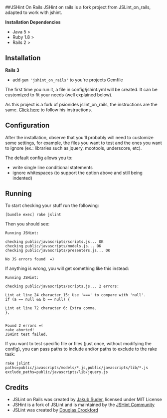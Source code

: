 ##JSHint On Rails
JSHint on rails is a fork project from JSLint_on_rails, adapted to work with jshint.

**Installation Dependencies**
* Java 5 >
* Ruby 1.8 >
* Rails 2 >

## Installation

**Rails 3**
* add `gem 'jshint_on_rails'` to you're projects Gemfile

The first time you run it, a file in config/jshint.yml will be created. It can be customized to fit your needs (well explained below).

As this project is a fork of psionides jslint_on_rails, the instructions are the same. [Click here](https://github.com/psionides/jslint_on_rails/blob/master/README.markdown) to follow his instructions.

## Configuration

After the installation, observe that you'll probably will need to customize some settings, for example, the files you want to test and the ones you want to ignore (ex.: libraries such as jquery, mootools, underscore, etc).

The default config allows you to:
* write single line conditional statements
* ignore whitespaces (to support the option above and still being indented)

## Running

To start checking your stuff run the following:

    [bundle exec] rake jslint

Then you should see:

    Running JSHint:
    
    checking public/javascripts/scripts.js... OK
    checking public/javascripts/models.js... OK
    checking public/javascripts/presenters.js... OK
    
    No JS errors found  =)

If anything is wrong, you will get something like this instead:

    Running JSHint:
    
    checking public/javascripts/scripts.js... 2 errors:
    
    Lint at line 24 character 15: Use '===' to compare with 'null'.
    if (a == null && b == null) {
    
    Lint at line 72 character 6: Extra comma.
    },
    
    
    Found 2 errors =(
    rake aborted!
    JSHint test failed.


If you want to test specific file or files (just once, without modifying the config), you can pass paths to include
and/or paths to exclude to the rake task:

    rake jslint paths=public/javascripts/models/*.js,public/javascripts/lib/*.js exclude_paths=public/javascripts/lib/jquery.js


## Credits

* JSLint on Rails was created by [Jakub Suder](http://psionides.jogger.pl), licensed under MIT License
* JSHint is a fork of JSLint and is maintained by the [JSHint Community](https://github.com/jshint/jshint)
* JSLint was created by [Douglas Crockford](http://jslint.com)
